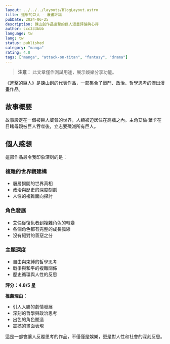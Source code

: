 ```yaml
---
layout: ../../../layouts/BlogLayout.astro
title: 進擊的巨人 - 漫畫評論
pubDate: 2024-06-25
description: 諫山創作品進擊的巨人漫畫評論與心得
author: ccc333bbb
language: tw
lang: tw
status: published
category: "manga"
rating: 4.8
tags: ["manga", "attack-on-titan", "fantasy", "drama"]
---
```


> **注意：** 此文章僅作測試用途，展示娛樂分享功能。

《進擊的巨人》是諫山創的代表作品，一部集合了戰鬥、政治、哲學思考的傑出漫畫作品。

## 故事概要

故事設定在一個被巨人威脅的世界，人類被迫居住在高牆之內。主角艾倫·葉卡在目睹母親被巨人吞噬後，立志要殲滅所有巨人。

## 個人感想

這部作品最令我印象深刻的是：

### 複雜的世界觀建構
- 層層揭開的世界真相
- 政治與歷史的深度刻劃
- 人性的複雜面向探討

### 角色發展
- 艾倫從復仇者到複雜角色的轉變
- 各個角色都有完整的成長弧線
- 沒有絕對的善惡之分

### 主題深度
- 自由與束縛的哲學思考
- 戰爭與和平的複雜關係
- 歷史循環與人性的反思

**評分：4.8/5 星**

**推薦理由：**
- 引人入勝的劇情發展
- 深刻的哲學與政治思考
- 出色的角色塑造
- 震撼的畫面表現

這是一部會讓人反覆思考的作品，不僅僅是娛樂，更是對人性和社會的深刻反思。 